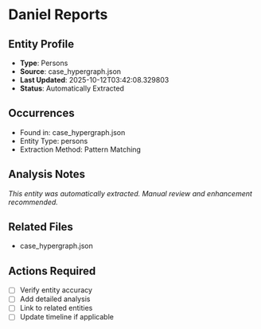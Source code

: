 # Daniel Reports

## Entity Profile
- **Type**: Persons
- **Source**: case_hypergraph.json
- **Last Updated**: 2025-10-12T03:42:08.329803
- **Status**: Automatically Extracted

## Occurrences
- Found in: case_hypergraph.json
- Entity Type: persons
- Extraction Method: Pattern Matching

## Analysis Notes
*This entity was automatically extracted. Manual review and enhancement recommended.*

## Related Files
- case_hypergraph.json

## Actions Required
- [ ] Verify entity accuracy
- [ ] Add detailed analysis
- [ ] Link to related entities
- [ ] Update timeline if applicable
